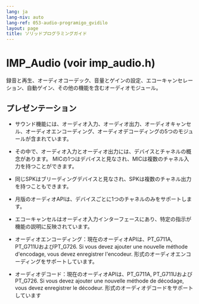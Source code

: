 ```yaml
---
lang: ja
lang-niv: auto
lang-ref: 053-audio-programigo_gvidilo
layout: page
title: ソリッドプログラミングガイド
---
```


# IMP_Audio (voir imp_audio.h)

録音と再生、オーディオコーデック、音量とゲインの設定、エコーキャンセレーション、自動ゲイン、その他の機能を含むオーディオモジュール。

## プレゼンテーション
* サウンド機能には、オーディオ入力、オーディオ出力、オーディオキャンセル、オーディオエンコーディング、オーディオデコーディングの5つのモジュールが含まれています。


 * その中で、オーディオ入力とオーディオ出力には、デバイスとチャネルの概念があります。 MICの1つはデバイスと見なされ、MICは複数のチャネル入力を持つことができます。


 * 同じSPKはブリーディングデバイスと見なされ、SPKは複数のチャネル出力を持つこともできます。


 * 月版のオーディオAPIは、デバイスごとに1つのチャネルのみをサポートします。


 * エコーキャンセルはオーディオ入力インターフェースにあり、特定の指示が機能の説明に反映されています。


 * オーディオエンコーディング：現在のオーディオAPIは、PT_G711A, PT_G711UおよびPT_G726. Si vous devez ajouter une nouvelle méthode d'encodage, vous devez enregistrer l'encodeur.
   形式のオーディオエンコーディングをサポートしています。

   

 * オーディオデコード：現在のオーディオAPIは、PT_G711A, PT_G711UおよびPT_G726. Si vous devez ajouter une nouvelle méthode de décodage, vous devez enregistrer le décodeur.
   形式のオーディオデコードをサポートしています

   

